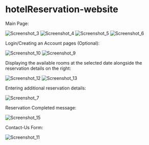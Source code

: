 # hotelReservation-website


Main Page:

![Screenshot_3](https://github.com/eliasDounas/hotelReservation-website/assets/151151581/3d88e6b8-266e-40c3-a5d5-34ddb001e523)
![Screenshot_4](https://github.com/eliasDounas/hotelReservation-website/assets/151151581/cfb062d8-79f4-4e69-aa51-f5ab8ae71e9d)
![Screenshot_5](https://github.com/eliasDounas/hotelReservation-website/assets/151151581/7bb34817-46d6-4b8a-aa67-285809962b6f)
![Screenshot_6](https://github.com/eliasDounas/hotelReservation-website/assets/151151581/4b5ac628-d327-4d40-a497-478b147b597e)

Login/Creating an Account pages (Optional):

![Screenshot_10](https://github.com/eliasDounas/hotelReservation-website/assets/151151581/c633a65a-b68e-4e1d-9a9f-ed4fef5e57b0)
![Screenshot_9](https://github.com/eliasDounas/hotelReservation-website/assets/151151581/8152d05c-c66b-46bf-b685-45d677a6e54f)


Displaying the available rooms at the selected date alongside the reservation details on the right:

![Screenshot_12](https://github.com/eliasDounas/hotelReservation-website/assets/151151581/f25a5788-ee25-430b-815b-8d91f678f22e)
![Screenshot_13](https://github.com/eliasDounas/hotelReservation-website/assets/151151581/c1988ab6-4af4-405f-ab82-30ab95866aac)

Entering additional reservation details:

![Screenshot_7](https://github.com/eliasDounas/hotelReservation-website/assets/151151581/6164f90f-4719-4599-9266-274cad31ddfe)

Reservation Completed message:

![Screenshot_15](https://github.com/eliasDounas/hotelReservation-website/assets/151151581/2388d1a5-f374-4b62-a6ad-9696b3fa10ad)

Contact-Us Form:

![Screenshot_11](https://github.com/eliasDounas/hotelReservation-website/assets/151151581/89d14a10-411a-449a-80b2-0a35e654ff92)
